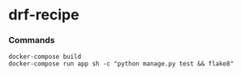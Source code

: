 # drf-recipe

### Commands
`docker-compose build`  
`docker-compose run app sh -c "python manage.py test && flake8"`
